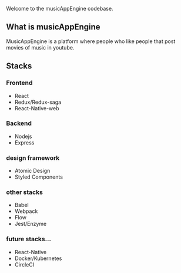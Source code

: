 Welcome to the musicAppEngine codebase.

## What is musicAppEngine

MusicAppEngine is a platform where people who like people that post movies of music in youtube.

## Stacks

### Frontend

- React
- Redux/Redux-saga
- React-Native-web

### Backend

- Nodejs
- Express

### design framework

- Atomic Design
- Styled Components

### other stacks

- Babel
- Webpack
- Flow
- Jest/Enzyme

### future stacks...

- React-Native
- Docker/Kubernetes
- CircleCI
